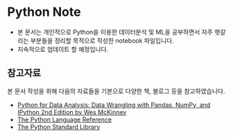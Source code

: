 # Python Note
- 본 문서는 개인적으로 Python을 이용한 데이터분석 및 ML을 공부하면서 자주 햇갈리는 부분들을 정리할 목적으로 작성한 notebook 파일입니다.
- 지속적으로 업데이트 할 예정입니다.

## 참고자료
본 문서 작성을 위해 다음의 자료들을 기본으로 다양한 책, 블로그 등을 참고하였습니다.
- [Python for Data Analysis: Data Wrangling with Pandas, NumPy, and IPython 2nd Edition by Wes McKinney](https://github.com/wesm/pydata-book)
- [The Python Language Reference](https://docs.python.org/3/reference/index.html)
- [The Python Standard Library](https://docs.python.org/3/library/index.html#library-index)
